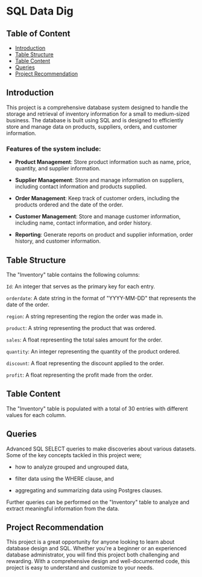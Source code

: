 <h1>SQL Data Dig</h1>

<h2>Table of Content</h2>

<ul>
    <li><a href="#intro">Introduction</a></li>
    <li><a href="#structure">Table Structure</a></li>
    <li><a href="#content">Table Content</a></li>
    <li><a href="#queries">Queries</a></li>
    <li><a href="#recommendation">Project Recommendation</a></li>
</ul>

<a id="intro"></a>
<h2>Introduction</h2>

This project is a comprehensive database system designed to handle the storage and retrieval of inventory information for a small to medium-sized business. The database is built using SQL and is designed to efficiently store and manage data on products, suppliers, orders, and customer information.

<h3>Features of the system include:</h3>

- __Product Management__: Store product information such as name, price, quantity, and supplier information.

- __Supplier Management__: Store and manage information on suppliers, including contact information and products supplied.

- __Order Management__: Keep track of customer orders, including the products ordered and the date of the order.

- __Customer Management__: Store and manage customer information, including name, contact information, and order history.

- __Reporting__: Generate reports on product and supplier information, order history, and customer information.

<a id="structure"></a>
<h2>Table Structure</h2>

The "Inventory" table contains the following columns:

`Id`: An integer that serves as the primary key for each entry.

`orderdate`: A date string in the format of "YYYY-MM-DD" that represents the date of the order.

`region`: A string representing the region the order was made in.

`product`: A string representing the product that was ordered.

`sales`: A float representing the total sales amount for the order.

`quantity`: An integer representing the quantity of the product ordered.

`discount`: A float representing the discount applied to the order.

`profit`: A float representing the profit made from the order.

<a id="content"></a>
<h2>Table Content</h2>

The "Inventory" table is populated with a total of 30 entries with different values for each column.

<a id="queries"></a>
<h2>Queries</h2>

Advanced SQL SELECT queries to make discoveries about various datasets. 
Some of the key concepts tackled in this project were;

- how to analyze grouped and ungrouped data, 

- filter data using the WHERE clause, and 

- aggregating and summarizing data using Postgres clauses. 

Further queries can be performed on the "Inventory" table to analyze and extract meaningful information from the data.

<a id="recommedations"></a>
<h2>Project Recommendation</h2>

This project is a great opportunity for anyone looking to learn about database design and SQL. Whether you're a beginner or an experienced database administrator, you will find this project both challenging and rewarding. With a comprehensive design and well-documented code, this project is easy to understand and customize to your needs.
